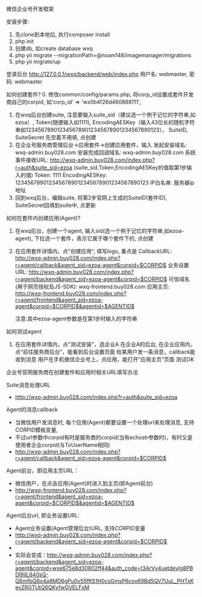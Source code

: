 微信企业号开发框架


安装步骤:
1. 先clone到本地后, 执行composer install
2. php init
3. 创建db, 如create database wxq
4. php yii migrate --migrationPath=@noam148/imagemanager/migrations
5. php yii migrate/up

登录后台
http://127.0.0.1/wxq/backend/web/index.php 
用户名: webmaster, 密码: webmaster


如何创建套件? 
0. 修改common/config/params.php, 将corp_id设置成套件开发商自己的corpid, 如'corp_id' => 'wx0b4f26d460868111', 
1. 在wxq后台创建suite, 注意要输入suite_sid（建议选一个例于记忆的字符串,如ezoa）, Token(随便输入如1111), EncodingAESKey（输入43位长的随机字符串如1234567890123456789012345678901234567890123）， SuiteID, SuiteSecret 先空着不用填, 点创建    
2. 在企业号服务商管理后台->应用套件->创建应用套件，输入
    发起安装域名: wxq-admin.buy028.com
    安装完成回调域名: wxq-admin.buy028.com
    系统事件接收URL: http://wxq-admin.buy028.com/index.php?r=auth&suite_sid=ezoa     (suite_sid,Token,EncodingAESKey的值取第1步输入的值) 
    Token: 1111
    EncodingAESKey: 1234567890123456789012345678901234567890123
    IP白名单: 服务器ip地址 
3. 回到wxq后台，编辑suite, 将第2步官网上生成的SuiteID(套件ID), SuiteSecret回填到suite中, 点更新

如何在套件内创建应用(Agent)?
1. 在wxq后台，创建一个agent, 输入sid(选一个例于记忆的字符串,如ezoa-agent), 下拉选一个套件，表示它属于哪个套件下的, 点创建
2. 在应用套件详情内，点"创建应用", 填写logo, 重点是
    CallbackURL: http://wxq-admin.buy028.com/index.php?r=agent/callback&agent_sid=ezoa-agent&corpid=$CORPID$ 
    业务设置URL: http://wxq-admin.buy028.com/index.php?r=agent/backend&agent_sid=ezoa-agent&corpid=$CORPID$
    可信域名(用于网页授权及JS-SDK): wxq-frontend.buy028.com
    应用主页: http://wxq-frontend.buy028.com/index.php?r=agent/frontend&agent_sid=ezoa-agent&corpid=$CORPID$&agentid=$AGENTID$
    
    注意:其中ezoa-agent参数是在第1步时输入的字符串

如何测试agent
1. 在应用套件详情内，点"测试安装"，选企业A
    在企业A的后台, 在企业应用内，点“前往服务商后台”，能看到后台设置页面
    给某用户发一条消息，callback能收到消息
    用户在手机微信企业号上，点应用，能打开“应用主页”页面
测试OK               

企业号官网服务商在创建套件和应用时相关URL填写办法

Suite消息处理URL
* http://wxq-admin.buy028.com/index.php?r=auth&suite_sid=ezoa

Agent的消息callback
* 当微信用户发消息时, 每个应用(Agent)都要设置一个处理url来处理消息, 支持$CORPID$模板变量,
* 不过url参数中corpid有时是服务商的corpid(当有echostr参数时)，有时又是使用者企业corpid(与ToUserName相同)
* http://wxq-admin.buy028.com/index.php?r=agent/callback&agent_sid=ezoa-agent&corpid=$CORPID$

Agent前台，即应用主页URL： 
* 微信用户，在点击应用(Agent)时进入到主页(即Agent前台)
* http://wxq-frontend.buy028.com/index.php?r=agent/frontend&agent_sid=ezoa-agent&corpid=$CORPID$&agentid=$AGENTID$

Agent后台url, 即业务设置URL: 
* Agent业务设置(Agent管理后台)URL, 支持$CORPID$变量
* http://wxq-admin.buy028.com/index.php?r=agent/backend&agent_sid=ezoa-agent&corpid=$CORPID$
*
* 实际会变成：http://wxq-admin.buy028.com/index.php?r=agent/backend&agent_sid=ezoa-agent&corpid=wxe675e8d30802ff44&auth_code=t3ArVy4uetdevIg8PBDl9ilL640sQ-Q6mfbQ6o4a8MD6gPu0v55fftS1H0csGmsP6cov69Bd5QV7UuL_PHTxKevZRGTUtQ6QKyfwGVELFxM


